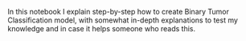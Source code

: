 In this notebook I explain step-by-step how to create Binary Tumor Classification model, with somewhat in-depth explanations to test my knowledge and in case it helps someone who reads this.
